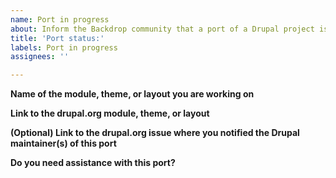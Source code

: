```yaml
---
name: Port in progress
about: Inform the Backdrop community that a port of a Drupal project is underway.
title: 'Port status:'
labels: Port in progress
assignees: ''

---
```


**Name of the module, theme, or layout you are working on**
<!-- example: Forum Access -->

**Link to the drupal.org module, theme, or layout**
<!-- example: https://github.com/jenlampton/forum_access -->

**(Optional) Link to the drupal.org issue where you notified the Drupal maintainer(s) of this port**
<!-- example: https://www.drupal.org/project/forum_access/issues/3070491 -->

**Do you need assistance with this port?**
